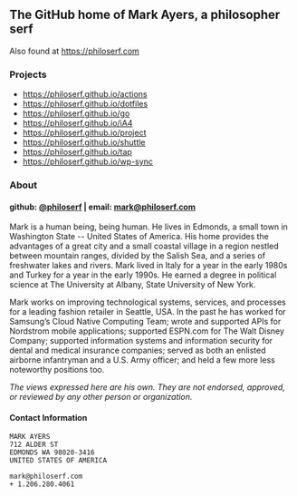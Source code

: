 ## The GitHub home of Mark Ayers, a philosopher serf

Also found at <https://philoserf.com>

### Projects

- <https://philoserf.github.io/actions>
- <https://philoserf.github.io/dotfiles>
- <https://philoserf.github.io/go>
- <https://philoserf.github.io/iA4>
- <https://philoserf.github.io/project>
- <https://philoserf.github.io/shuttle>
- <https://philoserf.github.io/tap>
- <https://philoserf.github.io/wp-sync>

### About

#### github: [@philoserf][1] | email: <mark@philoserf.com>

Mark is a human being, being human. He lives in Edmonds, a small town in Washington State -- United States of America. His home provides the advantages of a great city and a small coastal village in a region nestled between mountain ranges, divided by the Salish Sea, and a series of freshwater lakes and rivers. Mark lived in Italy for a year in the early 1980s and Turkey for a year in the early 1990s. He earned a degree in political science at The University at Albany, State University of New York.

Mark works on improving technological systems, services, and processes for a leading fashion retailer in Seattle, USA. In the past he has worked for Samsung’s Cloud Native Computing Team; wrote and supported APIs for Nordstrom mobile applications; supported ESPN.com for The Walt Disney Company; supported information systems and information security for dental and medical insurance companies; served as both an enlisted airborne infantryman and a U.S. Army officer; and held a few more less noteworthy positions too.

_The views expressed here are his own. They are not endorsed, approved, or reviewed by any other person or organization._

#### Contact Information

```plain
MARK AYERS
712 ALDER ST
EDMONDS WA 98020-3416
UNITED STATES OF AMERICA

mark@philoserf.com
+ 1.206.280.4061
```

[1]: https://github.com/philoserf
